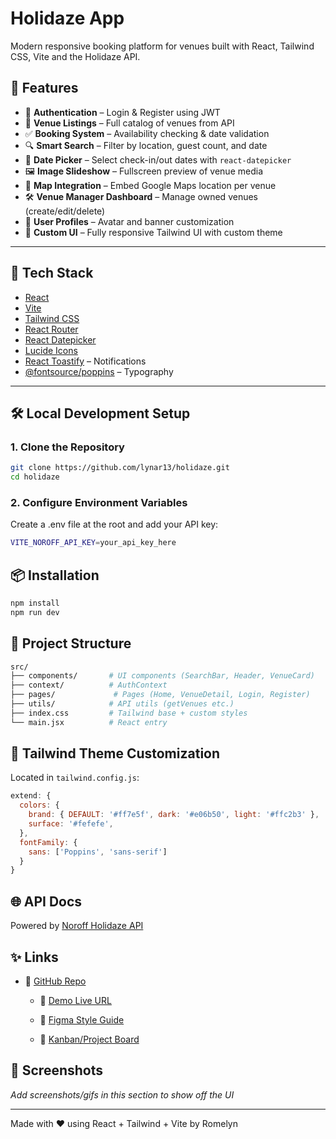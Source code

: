 # Holidaze App

Modern responsive booking platform for venues built with React, Tailwind CSS, Vite and the Holidaze API.

## 🚀 Features

- 🔐 **Authentication** – Login & Register using JWT
- 🏨 **Venue Listings** – Full catalog of venues from API
- ✅ **Booking System** – Availability checking & date validation
- 🔍 **Smart Search** – Filter by location, guest count, and date
- 📅 **Date Picker** – Select check-in/out dates with `react-datepicker`
- 🖼️ **Image Slideshow** – Fullscreen preview of venue media
- 📍 **Map Integration** – Embed Google Maps location per venue
- 🛠️ **Venue Manager Dashboard** – Manage owned venues (create/edit/delete)
- 👤 **User Profiles** – Avatar and banner customization
- 🎨 **Custom UI** – Fully responsive Tailwind UI with custom theme

---

## 🧰 Tech Stack

- [React](https://reactjs.org/)
- [Vite](https://vitejs.dev/)
- [Tailwind CSS](https://tailwindcss.com/)
- [React Router](https://reactrouter.com/)
- [React Datepicker](https://www.npmjs.com/package/react-datepicker)
- [Lucide Icons](https://lucide.dev/)
- [React Toastify](https://fkhadra.github.io/react-toastify/) – Notifications
- [@fontsource/poppins](https://www.npmjs.com/package/@fontsource/poppins) – Typography

---

## 🛠️ Local Development Setup

### 1. Clone the Repository

```bash
git clone https://github.com/lynar13/holidaze.git
cd holidaze
```

### 2. Configure Environment Variables
Create a .env file at the root and add your API key:
```bash
VITE_NOROFF_API_KEY=your_api_key_here
```

## 📦 Installation

```bash
npm install
npm run dev
```

## 📁 Project Structure

```bash
src/
├── components/       # UI components (SearchBar, Header, VenueCard)
├── context/          # AuthContext
├── pages/             # Pages (Home, VenueDetail, Login, Register)
├── utils/            # API utils (getVenues etc.)
├── index.css         # Tailwind base + custom styles
└── main.jsx          # React entry
```

## 🔧 Tailwind Theme Customization

Located in `tailwind.config.js`:

```js
extend: {
  colors: {
    brand: { DEFAULT: '#ff7e5f', dark: '#e06b50', light: '#ffc2b3' },
    surface: '#fefefe',
  },
  fontFamily: {
    sans: ['Poppins', 'sans-serif']
  }
}
```

## 🌐 API Docs

Powered by [Noroff Holidaze API](https://docs.noroff.dev/docs/v2/holidaze/)

## ✨ Links

- 🔗 [GitHub Repo](https://github.com/lynar13/holidaze )

  - 🔗 [Demo Live URL](https://lynar13.github.io/holidaze/)

  - 🔗 [Figma Style Guide](https://shorturl.at/BHsSC)

  - 🔗 [Kanban/Project Board]( https://github.com/users/lynar13/projects/7)

## 📸 Screenshots

_Add screenshots/gifs in this section to show off the UI_

---

Made with ❤️ using React + Tailwind + Vite by Romelyn 

